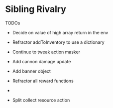 # Sibling Rivalry

TODOs

- Decide on value of high array return in the env
- Refractor addToInventory to use a dictionary
- Continue to tweak action masker

- Add cannon damage update
- Add banner object

- Refractor all reward functions
- 

- Split collect resource action


